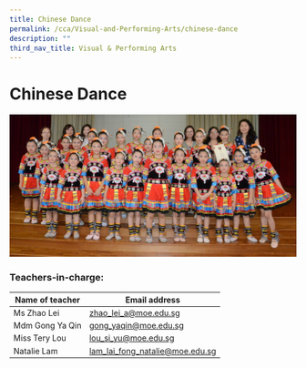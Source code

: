 ```yaml
---
title: Chinese Dance
permalink: /cca/Visual-and-Performing-Arts/chinese-dance
description: ""
third_nav_title: Visual & Performing Arts
---
```

# **Chinese Dance**

![](/images/Chinese%20Dance1.jpg)

### Teachers-in-charge:

| Name of teacher 	| Email address 	|
| ---	| ---	|
| Ms Zhao Lei 	| [zhao_lei_a@moe.edu.sg](mailto:zhao_lei_a@moe.edu.sg) 	|
| Mdm Gong Ya Qin 	| [gong_yaqin@moe.edu.sg](mailto:gong_yaqin@moe.edu.sg) 	|
| Miss Tery Lou 	| [lou_si_yu@moe.edu.sg](mailto:lou_si_yu@moe.edu.sg) 	|
| Natalie Lam 	| [lam_lai_fong_natalie@moe.edu.sg](mailto:lam_lai_fong_natalie@moe.edu.sg) 	|
